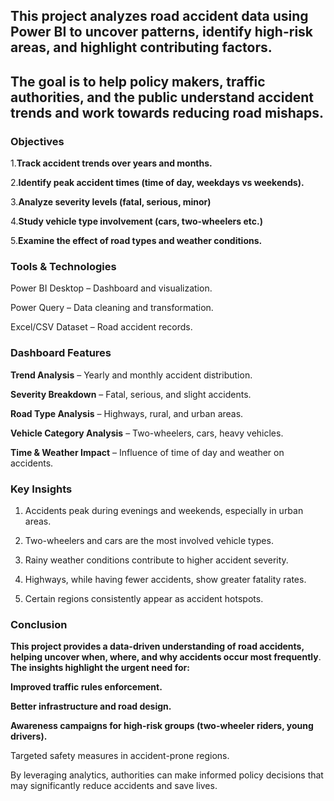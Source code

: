 ## **This project analyzes road accident data using Power BI to uncover patterns, identify high-risk areas, and highlight contributing factors.**
## **The goal is to help policy makers, traffic authorities, and the public understand accident trends and work towards reducing road mishaps.**

### Objectives

1.**Track accident trends over years and months.**

2.**Identify peak accident times (time of day, weekdays vs weekends).**

3.**Analyze severity levels (fatal, serious, minor)**

4.**Study vehicle type involvement (cars, two-wheelers etc.)**

5.**Examine the effect of road types and weather conditions.**


### Tools & Technologies

Power BI Desktop – Dashboard and visualization.

Power Query – Data cleaning and transformation.

Excel/CSV Dataset – Road accident records.

### Dashboard Features

**Trend Analysis** – Yearly and monthly accident distribution.

**Severity Breakdown** – Fatal, serious, and slight accidents.

**Road Type Analysis** – Highways, rural, and urban areas.

**Vehicle Category Analysis** – Two-wheelers, cars, heavy vehicles.

**Time & Weather Impact** – Influence of time of day and weather on accidents.

### Key Insights

1. Accidents peak during evenings and weekends, especially in urban areas.

2. Two-wheelers and cars are the most involved vehicle types.

3. Rainy weather conditions contribute to higher accident severity.

4. Highways, while having fewer accidents, show greater fatality rates.

5. Certain regions consistently appear as accident hotspots.

### Conclusion

**This project provides a data-driven understanding of road accidents, helping uncover when, where, and why accidents occur most frequently**.
**The insights highlight the urgent need for:**

**Improved traffic rules enforcement.**

**Better infrastructure and road design.**

**Awareness campaigns for high-risk groups (two-wheeler riders, young drivers).**

Targeted safety measures in accident-prone regions.

By leveraging analytics, authorities can make informed policy decisions that may significantly reduce accidents and save lives.
